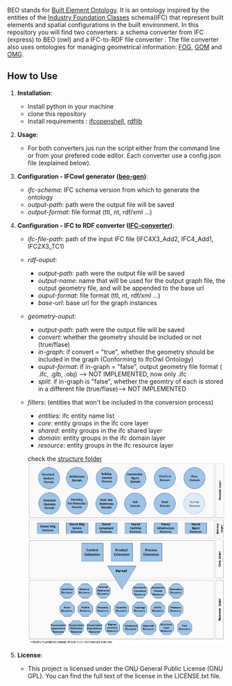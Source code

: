 BEO stands for [Built Element Ontology](https://cramonell.github.io/beo/actual/index-en.html). It is an ontology inspired by  the entities of the [Industry Foundation Classes](https://ifc43-docs.standards.buildingsmart.org/) schema(IFC) that represent built elements and spatial configurations in the built environment. In this repository you will find two converters: a schema converter from IFC (express) to BEO (owl) and a IFC-to-RDF file converter . The file converter also uses ontologies for managing geometrical information: [FOG](https://mathib.github.io/fog-ontology/), [GOM](https://mathib.github.io/gom-ontology/#) and [OMG](https://w3id.org/omg#).


## How to Use
1. **Installation**:
   - Install python in your machine
   - clone this repository
   - Install requirements : [ifcopenshell](https://ifcopenshell.org/), [rdflib](https://rdflib.readthedocs.io/en/stable/index.html)

2. **Usage**:
   - For both converters jus  run the script  either from the command line or from your prefered code editor. Each converter use a config.json file (explained below).
  
3. **Configuration - IFCowl generator ([beo-gen](https://github.com/cramonell/beo/tree/main/beo-gen))**:
   - *ifc-schema*: IFC schema version from which to generate the ontology
   - *output-path*: path were the output file will be saved
   - *output-format*: file format (ttl, nt, rdf/xml ...)

4. **Configuration - IFC to RDF converter ([IFC-converter](https://github.com/cramonell/beo/tree/main/IFC-converter))**:
   - *ifc-file-path*: path of the input IFC file (IFC4X3_Add2, IFC4_Add1, IFC2X3_TC1)
   - *rdf-ouput*:
        - *output-path*: path were the output file will be saved
        - *output-name*: name that will be used for the output graph file, the output geometry file, and will be appended to the base url
        - *ouput-format*: file format (ttl, nt, rdf/xml ...)
        - *base-url*: base url for the graph instances
    - *geometry-ouput*:
        - *output-path*: path were the output file will be saved
        - *convert*: whether the geometry should be included or not (true/flase)
        - *in-graph*: if convert = "true", whether the geometry should be included in the graph (Conforming to IfcOwl Ontology)
        - *ouput-format*: if in-graph = "false", output geometry file format ( .ifc, .glb, .obj) --> NOT IMPLEMENTED, now only .ifc
        - *split*: if in-graph is "false", whether the geomtry of each is stored in a different file (true/flase)--> NOT IMPLEMENTED
   - *filters*:  (entities that won't be included in the  conversion process)
        - *entities*: ifc entity  name list
        - *core*: entity groups in the ifc core layer
        - *shared*: entity groups in the ifc shared layer
        - *domain*: entity groups in the ifc domain layer
        - *resource*: entity groups in the ifc resource layer

        check the [structure folder](https://github.com/cramonell/ifcowl/tree/main/IFC-converter/schema_structure)
        ![alt text](ifc-layers.png)
        
        

5. **License**:
   - This project is licensed under the GNU General Public License (GNU GPL). You can find the full text of the license in the LICENSE.txt file.




